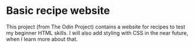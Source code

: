 # Basic recipe website

This project (from The Odin Project) contains a website for recipes to test my beginner HTML skills. I will also add styling with CSS in the near future, when I learn more about that.
